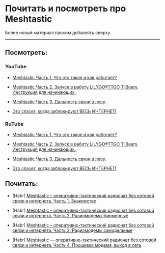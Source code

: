 # Почитать и посмотреть про Meshtastic

Более новый материал просим добавлять сверху.

---

## Посмотреть:

### YouTube

- [Meshtastic Часть 1. Что это такое и как работает?](https://www.youtube.com/watch?v=004v6cGAilM)

- [Meshtastic Часть 2. Запуск в работу LILYGO®TTGO T-Beam. Инструкция для начинающих.](https://www.youtube.com/watch?v=RyctQN5T68o)

- [Meshtastic Часть 3. Дальность связи в лесу.](https://www.youtube.com/watch?v=ZE7EwOq_wkA)

- [Это спасет, когда заблокируют ВЕСЬ ИНТЕРНЕТ!](https://www.youtube.com/watch?v=5iz5d8urO8I)

### RuTube

- [Meshtastic Часть 1. Что это такое и как работает?](https://rutube.ru/video/9b3417ffa0c87d6e31a425768b6e961b/)

- [Meshtastic Часть 2. Запуск в работу LILYGO®TTGO T-Beam. Инструкция для начинающих.](https://rutube.ru/video/78825aa0f95814b96b2ebf0f5ebad0b0/)

- [Meshtastic Часть 3. Дальность связи в лесу.](https://rutube.ru/video/5c5c370edfd068eec6ddff573c856d91/)

- [Это спасет, когда заблокируют ВЕСЬ ИНТЕРНЕТ!](https://rutube.ru/video/4438b86e7446744e3ac68e4a70d6e698/)

## Почитать:

- (Habr) [Meshtastic – оперативно-тактический радиочат без сотовой связи и интернета. Часть 1. Знакомство](https://habr.com/ru/articles/568394/)

- (Habr) [Meshtastic – оперативно-тактический радиочат без сотовой связи и интернета. Часть 2. Радиомодемы фирменные](https://habr.com/ru/articles/568526/)

- (Habr) [Meshtastic – оперативно-тактический радиочат без сотовой связи и интернета. Часть 3. Радиомодемы самодельные](https://habr.com/ru/articles/568534/)

- (Habr) [Meshtastic — оперативно-тактический радиочат без сотовой связи и интернета. Часть 4. Прошивка модема, выход в сеть](https://habr.com/ru/articles/569788/)
